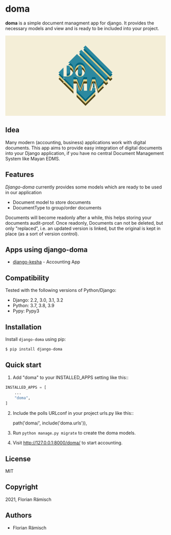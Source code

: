 # doma

**doma** is a simple document managment app for django.
It provides the necessary models and view and is ready to be included into your project.

![django_doma_logo](assets/django-doma-logo.png?raw=true "django-doma-logo")

## Idea

Many modern (accounting, business) applications work with digital documents. This app aims to provide easy integration of digital documents into your Django application, if you have no central Document Management System like Mayan EDMS.

## Features

_Django-doma_ currently provides some models which are ready to be used in our application

* Document model to store documents
* DocumentType to group/order documents

Documents will become readonly after a while, this helps storing your documents audit-proof.
Once readonly, Documents can not be deleted, but only "replaced", i.e. an updated version is 
linked, but the original is kept in place (as a sort of version control).

## Apps using django-doma

* [django-kesha](https://github.com/olf42/django-kesha) - Accounting App

## Compatibility

Tested with the following versions of Python/Django:

* Django: 2.2, 3.0, 3.1, 3.2
* Python: 3.7, 3.8, 3.9
* Pypy: Pypy3


## Installation

Install `django-doma` using pip:

```zsh
$ pip install django-doma
```

## Quick start

1. Add "doma" to your INSTALLED_APPS setting like this::

```python
INSTALLED_APPS = [
    ...
    "doma",
]
```

2. Include the polls URLconf in your project urls.py like this::

    path('doma/', include('doma.urls')),

3. Run ``python manage.py migrate`` to create the doma models.

4. Visit http://127.0.0.1:8000/doma/ to start accounting.

## License

MIT

## Copyright

2021, Florian Rämisch

## Authors

* Florian Rämisch
